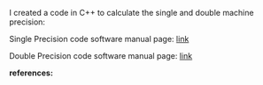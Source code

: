 I created a code in C++ to calculate the single and double machine precision:

Single Precision code software manual page: [link](https://emilyblackb.github.io/math5610/Software_Manual/MachineErrorSinglePrecision)

Double Precision code software manual page: [link](https://emilyblackb.github.io/math5610/Software_Manual/MachineErrorDoublePrecision)



**references:**
